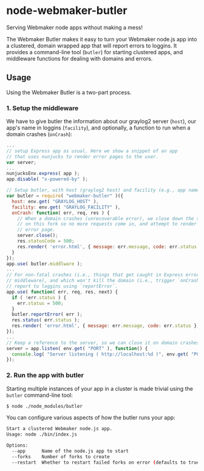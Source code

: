 node-webmaker-butler
====================

Serving Webmaker node apps without making a mess!

The Webmaker Butler makes it easy to turn your Webmaker node.js app into a clustered, domain
wrapped app that will report errors to loggins.  It provides a command-line tool (`butler`)
for starting clustered apps, and middleware functions for dealing with domains and errors.

## Usage

Using the Webmaker Butler is a two-part process.

### 1. Setup the middleware

We have to give butler the information about our graylog2 server (`host`), our app's name
in loggins (`facility`), and optionally, a function to run when a domain crashes (`onCrash`):

```javascript
...
// setup Express app as usual. Here we show a snippet of an app
// that uses nunjucks to render error pages to the user.
var server;
...
nunjucksEnv.express( app );
app.disable( "x-powered-by" );

// Setup butler, with host (graylog2 host) and facility (e.g., app name in loggins)
var butler = require( "webmaker-butler" )({
  host: env.get( "GRAYLOG_HOST" ),
  facility: env.get( "GRAYLOG_FACILITY" ),
  onCrash: function( err, req, res ) {
    // When a domain crashes (unrecoverable error), we close down the server
    // on this fork so no more requests come in, and attempt to render an
    // error page.
    server.close();
    res.statusCode = 500;
    res.render( 'error.html', { message: err.message, code: err.status });
  }
});
app.use( butler.middlware );
...
// For non-fatal crashes (i.e., things that get caught in Express error-handling
// middleware), and which won't kill the domain (i.e., trigger `onCrash`),
// report to loggins using `reportError`.
app.use( function( err, req, res, next) {
  if ( !err.status ) {
    err.status = 500;
  }
  butler.reportError( err );
  res.status( err.status );
  res.render( 'error.html', { message: err.message, code: err.status });
});
...
// Keep a reference to the server, so we can close it on domain crashes.
server = app.listen( env.get( "PORT" ), function() {
  console.log( "Server listening ( http://localhost:%d )", env.get( "PORT" ));
});
```

### 2. Run the app with butler

Starting multiple instances of your app in a cluster is made trivial using the `butler`
command-line tool:

```bash
$ node ./node_modules/butler
```

You can configure various aspects of how the butler runs your app:

```bash
Start a clustered Webmaker node.js app.
Usage: node ./bin/index.js

Options:
  --app      Name of the node.js app to start                             [default: "app.js"]
  --forks    Number of forks to create                                    [default: 2]
  --restart  Whether to restart failed forks on error (defaults to true)  [default: true]
```
